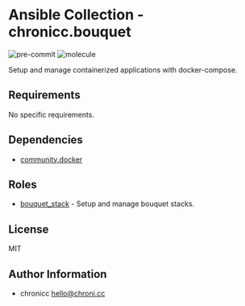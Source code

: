 # Ansible Collection - chronicc.bouquet

![pre-commit](https://github.com/chronicc/ansible-collection-bouquet/actions/workflows/pre-commit.yml/badge.svg?branch=main)
![molecule](https://github.com/chronicc/ansible-collection-bouquet/actions/workflows/molecule.yml/badge.svg?branch=main)

Setup and manage containerized applications with docker-compose.

## Requirements

No specific requirements.

## Dependencies

- [community.docker](https://github.com/ansible-collections/community.docker)

## Roles

- [bouquet_stack](./roles/bouquet_stack/) - Setup and manage bouquet stacks.

## License

MIT

Author Information
------------------

- chronicc <hello@chroni.cc>
